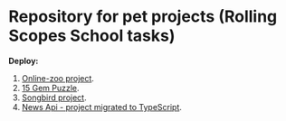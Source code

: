 # Repository for pet projects (Rolling Scopes School tasks)

**Deploy:** 

1. [Online-zoo project](https://ponomareva-nina.github.io/RS-School-projects/online-zoo/dist/pages/main/).
2. [15 Gem Puzzle](https://ponomareva-nina.github.io/RS-School-projects/codejam/dist/).
3. [Songbird project](https://ponomareva-nina.github.io/RS-School-projects/songbird/).
4. [News Api - project migrated to TypeScript](https://ponomareva-nina.github.io/RS-School-projects/news-api/).
